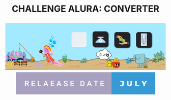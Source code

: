 <h1 align="center"><p align="center"> CHALLENGE ALURA: CONVERTER </p>
<img src="src/imagenes/imagenesReadme/PortadaConverter.png">
<img src="src/imagenes/imagenesReadme/relaease-date-july.svg">
</h1>


